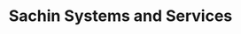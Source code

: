 ---
title: "Sachin Systems and Services"
url: /chalisgaon/sachin-systems-and-services/
shop: computer
---